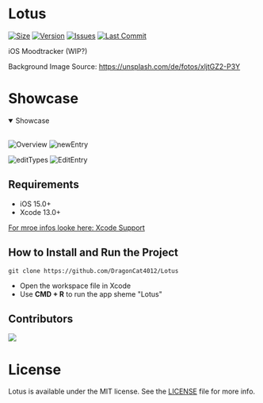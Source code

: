 # Lotus
[![Size](https://img.shields.io/github/repo-size/DragonCat4012/Lotus?color=3a7869&label=SIZE&style=for-the-badge)](https://github.com/DragonCat4012/Lotus)
[![Version](https://img.shields.io/github/v/release/DragonCat4012/Lotus?color=3a7869&label=Version&style=for-the-badge)](https://github.com/DragonCat4012/Lotus)
[![Issues](https://img.shields.io/github/issues/DragonCat4012/Lotus?color=3a7869&label=Issues&style=for-the-badge)](https://github.com/DragonCat4012/Lotus)
[![Last Commit](https://img.shields.io/github/last-commit/DragonCat4012/Lotus/main?color=3a7869&label=lastcommit&style=for-the-badge)](https://github.com/DragonCat4012/Lotus)

iOS Moodtracker (WIP?)

Background Image Source: https://unsplash.com/de/fotos/xljtGZ2-P3Y

# Showcase
<details open>
<summary>Showcase</summary>
<br>
  
![Overview](https://media.discordapp.net/attachments/867129329363976212/1146869359378169956/Simulator_Screenshot_-_iPhone_14_-_2023-08-31_at_20.06.32.png?width=420&height=909)
![newEntry](https://media.discordapp.net/attachments/867129329363976212/1146869360619683960/Simulator_Screenshot_-_iPhone_14_-_2023-08-31_at_20.07.51.png?width=420&height=909)

![editTypes](https://media.discordapp.net/attachments/867129329363976212/1146869360103805028/Simulator_Screenshot_-_iPhone_14_-_2023-08-31_at_20.06.37.png?width=420&height=909)
![EditEntry](https://media.discordapp.net/attachments/867129329363976212/1146869360351252690/Simulator_Screenshot_-_iPhone_14_-_2023-08-31_at_20.06.40.png?width=420&height=909)
</details>

## Requirements

- iOS 15.0+
- Xcode 13.0+

[For mroe infos looke here: Xcode Support](https://developer.apple.com/support/xcode/)


## How to Install and Run the Project

```
git clone https://github.com/DragonCat4012/Lotus
```

- Open the workspace file in Xcode
- Use **CMD + R** to run the app sheme "Lotus"

## Contributors

<a href = "https://github.com/DragonCat4012/Lotus/graphs/contributors">
  <img src = "https://contrib.rocks/image?repo=DragonCat4012/Lotus"/>
</a>


# License

Lotus is available under the MIT license. See the [LICENSE](https://github.com/DragonCat4012/Lotus/blob/main/LICENSE) file for more info.
